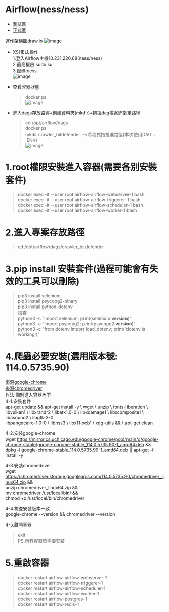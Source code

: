# Airflow(ness/ness)
- [測試區](http://10.231.220.68:8080/home)
- [正式區](http://10.231.250.68:8080/home)

運作架構圖[draw.io](https://app.diagrams.net/#G1SZLu9U9IzWNq1JYq6qyq4-XeGFb3CpVN#%7B%22pageId%22%3A%22IKRYCP0CiP5juJX1pNyO%22%7D)
![image](https://github.com/user-attachments/assets/09c4b08b-6683-4bb9-97d2-c337b3897942)

- XSHELL操作<br>
  1.登入Airflow主機10.231.220.68(ness/ness)<br>
  2.最高權限 sudo su<br> 
  3.密碼:ness<br>
![image](https://github.com/user-attachments/assets/f6b509a7-6603-4c63-9650-1bb43c22e43d)<br>
- 查看容器狀態<br>
  > docker ps<br>
  > ![image](https://github.com/user-attachments/assets/db9cc888-0655-4629-a658-0d65dc7722ec)<br>
  
- 進入dags存放路徑+創建資料夾(mkdir)+拖拉dag檔案進指定路徑<br>
  > cd /opt/airflow/dags<br>
  > docker ps<br>
  > mkdir crawler_bitdefender -->將程式拖拉進路徑(本次使用DAG + .ENV)<br>
  > ![image](https://github.com/user-attachments/assets/bce913fb-b259-41ee-99bd-0c687d74f3cd)

# 1.root權限安裝進入容器(需要各別安裝套件)<br>
> docker exec -it --user root airflow-airflow-webserver-1 bash<br>
docker exec -it --user root airflow-airflow-triggerer-1 bash<br>
docker exec -it --user root airflow-airflow-scheduler-1 bash<br>
docker exec -it --user root airflow-airflow-worker-1 bash

# 2.進入專案存放路徑<br>
> cd /opt/airflow/dags/crawler_bitdefender

# 3.pip install 安裝套件(過程可能會有失效的工具可以刪除)<br>
  > pip3 install selenium<br>
    pip3 install psycopg2-binary<br>
    pip3 install python-dotenv<br>
  檢查<br>
  python3 -c "import selenium; print(selenium.__version__)"<br>
  python3 -c "import psycopg2; print(psycopg2.__version__)"<br>
  python3 -c "from dotenv import load_dotenv; print('dotenv is working')"<br>

# 4.爬蟲必要安裝(選用版本號: 114.0.5735.90)<br>
[來源google-chrome](https://mirror.cs.uchicago.edu/google-chrome/pool/main/g/google-chrome-stable/)<br>
[來源chromedriver](https://chromedriver.storage.googleapis.com/)<br>
作法:個別進入容器內下<br>
4-1.安裝套件<br>
    apt-get update && apt-get install -y \     wget \    unzip \    fonts-liberation \    libvulkan1 \    libxrandr2 \    libatk1.0-0 \    libxdamage1 \    libxcomposite1 \    libasound2 \    libgtk-3-0 \
    libpangocairo-1.0-0 \    libnss3 \    libx11-xcb1 \    xdg-utils && \    apt-get clean

4-2.安裝google-chrome<br>
wget https://mirror.cs.uchicago.edu/google-chrome/pool/main/g/google-chrome-stable/google-chrome-stable_114.0.5735.90-1_amd64.deb && \
dpkg -i google-chrome-stable_114.0.5735.90-1_amd64.deb || apt-get -f install -y

4-3.安裝chromedriver<br>
wget https://chromedriver.storage.googleapis.com/114.0.5735.90/chromedriver_linux64.zip && \
unzip chromedriver_linux64.zip && \
mv chromedriver /usr/local/bin/ && \
chmod +x /usr/local/bin/chromedriver 

4-4.檢查安裝版本一致<br>
google-chrome --version && chromedriver --version<br>
  
4-5.離開容器<br>
> exit<br>
PS.所有容器皆需要安裝

# 5.重啟容器<br>
> docker restart airflow-airflow-webserver-1<br>
  docker restart airflow-airflow-triggerer-1<br>
  docker restart airflow-airflow-scheduler-1<br>
  docker restart airflow-airflow-worker-1<br>
  docker restart airflow-postgres-1<br>
  docker restart airflow-redis-1<br>

  

